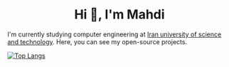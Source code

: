 <h1 align="center">Hi 👋, I'm Mahdi</h1>

I'm currently studying computer engineering at [Iran university of science and technology](http://www.iust.ac.ir/en).
Here, you can see my open-source projects.

[![Top Langs](https://github-readme-stats.vercel.app/api?username=AmiriShavaki&show_icons=true&theme=radical)](https://github.com/anuraghazra/github-readme-stats)
